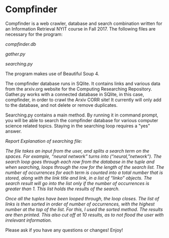 # Compfinder
Compfinder is a web crawler, database and search combination written for an Information Retrieval NYIT course in Fall 2017.
The following files are necessary for the program:

*compfinder.db*

*gather.py*

*searching.py*

The program makes use of Beautiful Soup 4.

The compfinder database runs in SQlite. It contains links and various data from the arxiv.org website for the Computing Researching Repository.
Gather.py works with a connected database in SQlite, in this case, compfinder, in order to crawl the Arxiv CORR site! It currently will only add to the database, and not delete or remove duplicates.

Searching.py contains a main method. By running it in command prompt, you will be able
to search the compfinder database for various computer science related topics. Staying in the 
searching loop requires a "yes" answer.

*Report Explanation of searching file:*

*The file takes an input from the user, and splits a search term on the spaces. For example, “neural network” turns into (“neural,”network”). The search loop goes through each row from the database in the tuple and when searching, loops through the row for the length of the search list.  The number of occurrences for each term is counted into a total number that is stored, along with the link title and link, in a list of “linko” objects. The search result will go into the list only if the number of occurrences is greater than 1. This list holds the results of the search.*

*Once all the tuples have been looped through, the loop closes. The list of links is then sorted in order of number of occurrences, with the highest number at the top of the list. For this, I used the sorted method. The results are then printed.  This also cut off at 10 results, as to not flood the user with irrelevant information.*

Please ask if you have any questions or changes!
Enjoy!
